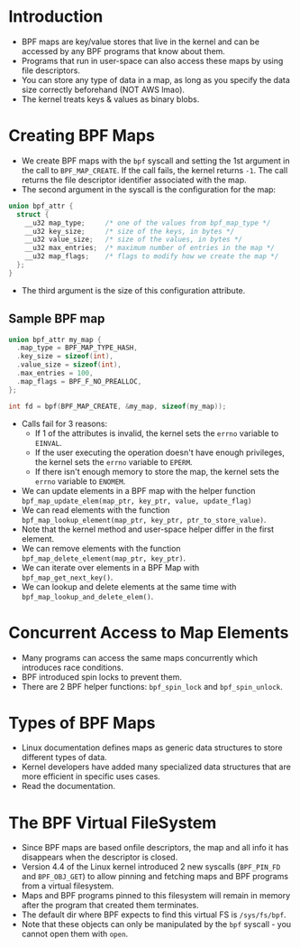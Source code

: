 # Introduction
- BPF maps are key/value stores that live in the kernel and can be accessed by any BPF programs that know about them.
- Programs that run in user-space can also access these maps by using file descriptors.
- You can store any type of data in a map, as long as you specify the data size correctly beforehand (NOT AWS lmao).
- The kernel treats keys & values as binary blobs.

# Creating BPF Maps
- We create BPF maps with the `bpf` syscall and setting the 1st argument in the call to `BPF_MAP_CREATE`. If the call fails, the kernel returns `-1`. The call returns the file descriptor identifier associated with the map.
- The second argument in the syscall is the configuration for the map:
```c
union bpf_attr {
  struct {
    __u32 map_type;     /* one of the values from bpf_map_type */
    __u32 key_size;     /* size of the keys, in bytes */
    __u32 value_size;   /* size of the values, in bytes */
    __u32 max_entries;  /* maximum number of entries in the map */
    __u32 map_flags;    /* flags to modify how we create the map */
  };
}
```
- The third argument is the size of this configuration attribute.

## Sample BPF map
```c
union bpf_attr my_map {
  .map_type = BPF_MAP_TYPE_HASH,
  .key_size = sizeof(int),
  .value_size = sizeof(int),
  .max_entries = 100,
  .map_flags = BPF_F_NO_PREALLOC,
};

int fd = bpf(BPF_MAP_CREATE, &my_map, sizeof(my_map));
```

- Calls fail for 3 reasons:
    - If 1 of the attributes is invalid, the kernel sets the `errno` variable to `EINVAL`.
    - If the user executing the operation doesn't have enough privileges, the kernel sets the `errno` variable to `EPERM`.
    - If there isn't enough memory to store the map, the kernel sets the `errno` variable to `ENOMEM`.
- We can update elements in a BPF map with the helper function `bpf_map_update_elem(map_ptr, key_ptr, value, update_flag)`
- We can read elements with the function `bpf_map_lookup_element(map_ptr, key_ptr, ptr_to_store_value)`.
- Note that the kernel method and user-space helper differ in the first element.
- We can remove elements with the function `bpf_map_delete_element(map_ptr, key_ptr)`.
- We can iterate over elements in a BPF Map with `bpf_map_get_next_key()`.
- We can lookup and delete elements at the same time with `bpf_map_lookup_and_delete_elem()`.

# Concurrent Access to Map Elements
- Many programs can access the same maps concurrently which introduces race conditions.
- BPF introduced spin locks to prevent them.
- There are 2 BPF helper functions: `bpf_spin_lock` and `bpf_spin_unlock`.

# Types of BPF Maps
- Linux documentation defines maps as generic data structures to store different types of data.
- Kernel developers have added many specialized data structures that are more efficient in specific uses cases.
- Read the documentation.

# The BPF Virtual FileSystem
- Since BPF maps are based onfile descriptors, the map and all info it has disappears when the descriptor is closed.
- Version 4.4 of the Linux kernel introduced 2 new syscalls (`BPF_PIN_FD` and `BPF_OBJ_GET`) to allow pinning and fetching maps and BPF programs from a virtual filesystem.
- Maps and BPF programs pinned to this filesystem will remain in memory after the program that created them terminates.
- The default dir where BPF expects to find this virtual FS is `/sys/fs/bpf`.
- Note that these objects can only be manipulated by the `bpf` syscall - you cannot open them with `open`.

